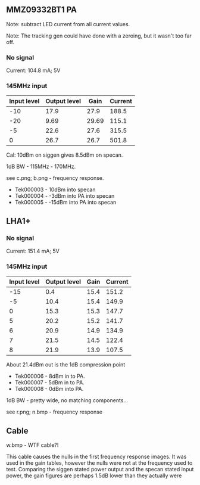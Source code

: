 ## MMZ09332BT1 PA
Note: subtract LED current from all current values.

Note: The tracking gen could have done with a zeroing, but it wasn't too far off. 

### No signal

Current: 104.8 mA; 5V

### 145MHz input

|Input level| Output level|Gain|Current|
|---|---|---|---|
|-10 | 17.9 | 27.9 | 188.5 |
|-20 | 9.69 | 29.69 | 115.1 |
| -5 | 22.6 | 27.6 | 315.5 |
| 0 | 26.7 | 26.7 | 501.8 |

Cal: 10dBm on siggen gives 8.5dBm on specan.

1dB BW - 115MHz - 170MHz.

see c.png; b.png - frequency response.


* Tek000003 - 10dBm into specan
* Tek000004 - -3dBm into PA into specan
* Tek000005 - -15dBm into PA into specan


## LHA1+

### No signal

Current: 151.4 mA; 5V

### 145MHz input

|Input level| Output level|Gain|Current|
|---|---|---|---|
| -15 | 0.4 | 15.4 | 151.2 |
| -5 | 10.4 | 15.4 | 149.9 |
| 0 | 15.3 | 15.3 | 147.7 |
| 5 | 20.2 | 15.2 | 141.7 |
| 6 | 20.9 | 14.9 | 134.9 |
| 7 | 21.5 | 14.5 | 122.4 |
| 8 | 21.9 | 13.9 | 107.5 |

About 21.4dBm out is the 1dB compression point

* Tek000006 - 8dBm in to PA.
* Tek000007 - 5dBm in to PA.
* Tek000008 - 0dBm into PA.

1dB BW - pretty wide, no matching components...

see r.png; n.bmp - frequency response

## Cable
w.bmp - WTF cable?!

This cable causes the nulls in the first frequency response images. It was used in the gain tables, however the nulls were not at the frequency used to test. Comparing the siggen stated power output and the specan stated input power, the gain figures are perhaps 1.5dB lower than they actually were
